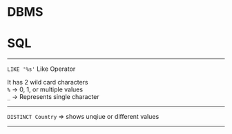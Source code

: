 # DBMS
# SQL
---
``` LIKE '%s' ```
Like Operator

It has 2 wild card characters
<br/>
```%``` -> 0, 1, or multiple values
<br/>
```_``` -> Represents single character

---

```DISTINCT Country``` => shows unqiue or different values

---